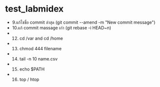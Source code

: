 # test_labmidex

- 9.แก้ไชชื่อ commit ล่าสุด (git commit --amend -m "New commit message")
- 10.แก้ commit massage เก่า (git rebase -i HEAD~n)
- 12. cd /var and cd /home
- 13. chmod 444 filename
- 14. tail -n 10 name.csv
- 15. echo $PATH
- 16. top / htop 
